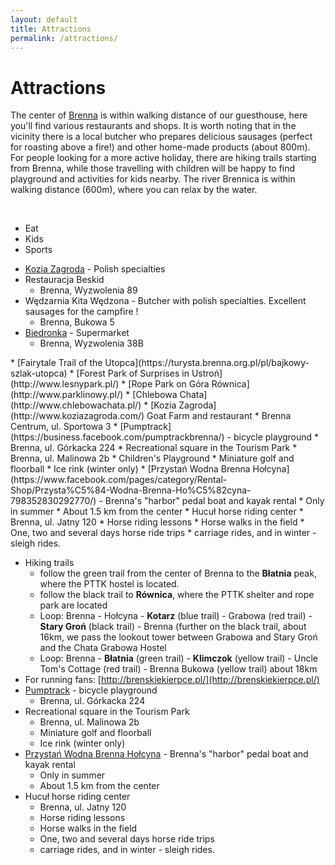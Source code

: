 ```yaml
---
layout: default
title: Attractions
permalink: /attractions/
---
```


# Attractions

The center of [Brenna](https://en.wikipedia.org/wiki/Brenna,_Poland) is within walking distance of our guesthouse,
here you'll find various restaurants and shops. It is worth noting that in the vicinity there is a local butcher who 
prepares delicious sausages (perfect for roasting above a fire!) and other home-made products (about 800m). For people looking for a more active holiday, there are hiking trails 
starting from Brenna, while those travelling with children will be happy to find playground and activities for 
kids nearby. The river Brennica is within walking distance (600m), where you can relax by the water.

<br />
<div class="card">
    <nav class="tabs is-centered is-medium">
        <div class="container">
          <ul>
            <li class="tab is-active" onclick="openTab(event,'Eat')"><a><span class="icon is-small"><i class="fas fa-utensils" aria-hidden="true"></i></span><span>Eat</span></a></li>
            <li class="tab" onclick="openTab(event,'Kids')"><a><span class="icon is-small"><i class="fas fa-ice-cream" aria-hidden="true"></i></span><span>Kids</span></a></li>
            <li class="tab" onclick="openTab(event,'Sports')"><a><span class="icon is-small"><i class="fas fa-hiking" aria-hidden="true"></i></span><span>Sports</span></a></li>
          </ul>
        </div>
    </nav>
    <div class="container section">
        <div id="Eat" class="content-tab is-active" >
          <div class="content">
<div markdown="1">

  * [Kozia Zagroda](http://www.koziazagroda.com/) - Polish specialties
  * Restauracja Beskid
    * Brenna, Wyzwolenia 89
  * Wędzarnia Kita Wędzona - Butcher with polish specialties. Excellent sausages for the campfire !
    * Brenna, Bukowa 5
  * [Biedronka](https://www.biedronka.pl/) - Supermarket
    * Brenna, Wyzwolenia 38B
    
</div>
          </div>
        </div>
        <div id="Kids" class="content-tab">
           <div class="content">
<div markdown="1">
  * [Fairytale Trail of the Utopca](https://turysta.brenna.org.pl/pl/bajkowy-szlak-utopca)
  * [Forest Park of Surprises in Ustroń](http://www.lesnypark.pl/)
  * [Rope Park on Góra Równica](http://www.parklinowy.pl/)
  * [Chlebowa Chata](http://www.chlebowachata.pl/)
  * [Kozia Zagroda](http://www.koziazagroda.com/) Goat Farm and restaurant
    * Brenna Centrum, ul. Sportowa 3
  * [Pumptrack](https://business.facebook.com/pumptrackbrenna/) - bicycle playground
    * Brenna, ul. Górkacka 224
  * Recreational square in the Tourism Park
    * Brenna, ul. Malinowa 2b
    * Children's Playground
    * Miniature golf and floorball
    * Ice rink (winter only)
  * [Przystań Wodna Brenna Hołcyna](https://www.facebook.com/pages/category/Rental-Shop/Przysta%C5%84-Wodna-Brenna-Ho%C5%82cyna-798352830292770/) - Brenna's "harbor" pedal boat and kayak rental
    * Only in summer
    * About 1.5 km from the center
  * Hucuł horse riding center
    * Brenna, ul. Jatny 120
    * Horse riding lessons
    * Horse walks in the field
    * One, two and several days horse ride trips
    * carriage rides, and in winter - sleigh rides.
            
  
</div>
          </div>
        </div>
        <div id="Sports" class="content-tab">
        <div class="content">
<div markdown="1">

  * Hiking trails
    * follow the green trail from the center of Brenna to the **Błatnia** peak, where the PTTK hostel is located.
    * follow the black trail to **Równica**, where the PTTK shelter and rope park are located
    * Loop: Brenna - Hołcyna - **Kotarz** (blue trail) - Grabowa (red trail) - **Stary Groń** (black trail) - Brenna (further on the black trail, about 16km, we pass the lookout tower between Grabowa and Stary Groń and the Chata Grabowa Hostel
    * Loop: Brenna - **Błatnia** (green trail) - **Klimczok** (yellow trail) - Uncle Tom's Cottage (red trail) - Brenna Bukowa (yellow trail) about 18km
  * For running fans: [http://brenskiekierpce.pl/](http://brenskiekierpce.pl/)
  * [Pumptrack](https://business.facebook.com/pumptrackbrenna/) - bicycle playground
    * Brenna, ul. Górkacka 224
  * Recreational square in the Tourism Park
    * Brenna, ul. Malinowa 2b
    * Miniature golf and floorball
    * Ice rink (winter only)
  * [Przystań Wodna Brenna Hołcyna](https://www.facebook.com/pages/category/Rental-Shop/Przysta%C5%84-Wodna-Brenna-Ho%C5%82cyna-798352830292770/) - Brenna's "harbor" pedal boat and kayak rental
    * Only in summer
    * About 1.5 km from the center
  * Hucuł horse riding center
    * Brenna, ul. Jatny 120
    * Horse riding lessons
    * Horse walks in the field
    * One, two and several days horse ride trips
    * carriage rides, and in winter - sleigh rides.
</div>
        </div>
        </div>
    </div>
    <!--<div id="map"></div>-->
</div>




<script>
  var map;
  function initMap() {
    map = new google.maps.Map(document.getElementById('map'), {
      center: {lat: 49.7186637, lng: 18.9394271},
      zoom: 13
    });

    /*function addMarker(props) {
      var marker = new google.maps.Marker({
        position: props.coords,
        map: map,
      });

      var infoWindow = new google.maps.InfoWindow({
        content: '<h2>' + props.name + '</h2><p>' + props.address + '</p><p><strong>Openingsuren:</strong></p><p>' + props.opening_hours + '</p>'
      });

      marker.addListener('click', function() {
        infoWindow.open(map, marker);
      });

    }

    $.getJSON( "pharmacy_data.json", function( data ) {
      data.forEach(function(el){
        addMarker(el);
      })
    });*/

  }
</script>
<script src="https://maps.googleapis.com/maps/api/js?key={{ site.maps_api_key }}&callback=initMap"
async defer></script>

